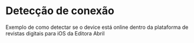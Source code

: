 Detecção de conexão
===================

Exemplo de como detectar se o device está online dentro da plataforma de revistas digitais para iOS da Editora Abril
